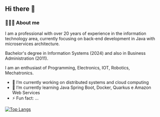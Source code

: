 ## Hi there 👋

<h3> 👨🏻‍💻 About me </h3>

I am a professional with over 20 years of experience in the information technology area, currently focusing on back-end development in Java with microservices architecture.

Bachelor's degree in Information Systems (2024) and also in Business Administration (2011).

I am an enthusiast of Programming, Electronics, IOT, Robotics, Mechatronics.
<br/>

- 🔭 I’m currently working on distributed systems and cloud computing
- 🌱 I’m currently learning Java Spring Boot, Docker, Quarkus e Amazon Web Services 
- ⚡ Fun fact: ...
 
[![Top Langs](https://github-readme-stats.vercel.app/api/top-langs/?username=jonasfschuh&layout=compact&langs_count=10&count_private=true&include_all_commits=true&show_icons=true&theme=radical)](https://github.com/jonasfschuh/github-readme-stats)





